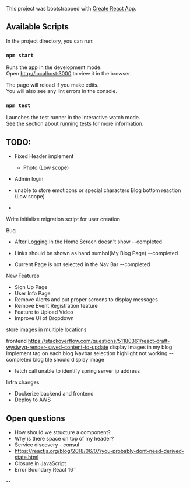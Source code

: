 This project was bootstrapped with [Create React App](https://github.com/facebook/create-react-app).

## Available Scripts

In the project directory, you can run:

### `npm start`

Runs the app in the development mode.<br>
Open [http://localhost:3000](http://localhost:3000) to view it in the browser.

The page will reload if you make edits.<br>
You will also see any lint errors in the console.

### `npm test`

Launches the test runner in the interactive watch mode.<br>
See the section about [running tests](https://facebook.github.io/create-react-app/docs/running-tests) for more information.

## TODO:

- Fixed Header implement
    - Photo (Low scope)

- Admin login  
- unable to store emoticons or special characters 
    Blog bottom reaction (Low scope)
- 



Write initialize migration script for user creation

 Bug
- After Logging In the Home Screen doesn't show  --completed

- Links should be shown as hand sumbol(My Blog Page)  --completed

- Current Page is not selected in the Nav Bar --completed

 New Features

- Sign Up Page
- User Info Page
- Remove Alerts and put proper screens to display messages
- Remove Event Registration feature
- Feature to Upload Video
- Improve UI of Dropdown

store images in multiple locations

frontend
https://stackoverflow.com/questions/51180361/react-draft-wysiwyg-render-saved-content-to-update
display images in my blog
Implement tag on each blog
Navbar selection highlight not working --completed
blog tile should display image

- fetch call unable to identify spring server ip address

Infra changes
- Dockerize backend and frontend
- Deploy to AWS



    
## Open questions
- How should we structure a component?
- Why is there space on top of my header?
- Service discovery - consul
- https://reactjs.org/blog/2018/06/07/you-probably-dont-need-derived-state.html
- Closure in JavaScript
- Error Boundary React 16``


--




